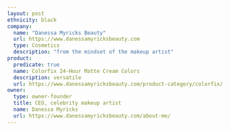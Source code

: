 ```yaml
---
layout: post
ethnicity: black
company:
  name: "Danessa Myricks Beauty"
  url: https://www.danessamyricksbeauty.com
  type: Cosmetics
  description: "from the mindset of the makeup artist"
product:
  predicate: true
  name: Colorfix 24-Hour Matte Cream Colors
  description: versatile
  url: https://www.danessamyricksbeauty.com/product-category/colorfix/
owner:
  type: owner-founder
  title: CEO, celebrity makeup artist
  name: Danessa Myricks
  url: https://www.danessamyricksbeauty.com/about-me/
---
```

